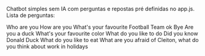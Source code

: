 Chatbot simples sem IA com perguntas e repostas pré definidas no app.js. 
Lista de perguntas: 

Who are you
How are you
What's your favourite Football Team
ok
Bye
Are you a duck
What's your favourite color
What do you like to do
Did you know Donald Duck
What do you like to eat
What are you afraid of
Cleiton, what do you think about work in holidays
